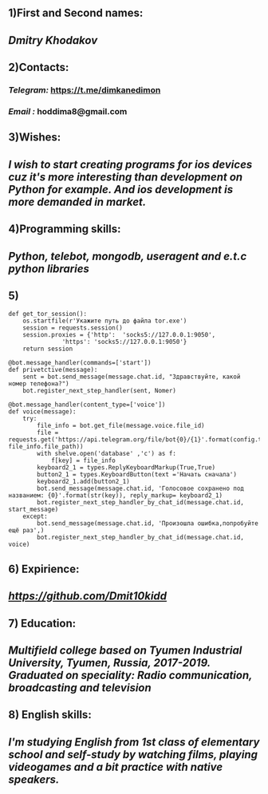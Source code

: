 ## 1)__First and Second names:__
## *Dmitry Khodakov*

## 2)__Contacts:__ 
### *Telegram:* __https://t.me/dimkanedimon__ 
### *Email :* __hoddima8@gmail.com__

## 3)__Wishes:__
## *I wish to start creating programs for ios devices cuz it's more interesting than development on Python for example. And ios development is more demanded in market.*

## 4)__Programming skills__:
## *Python, telebot, mongodb, useragent and e.t.c python libraries*

## 5)    

    def get_tor_session():   
        os.startfile(r'Укажите путь до файла tor.exe')
        session = requests.session()
        session.proxies = {'http':  'socks5://127.0.0.1:9050',
                   'https': 'socks5://127.0.0.1:9050'}               
        return session
        
    @bot.message_handler(commands=['start'])
    def privetctive(message):
        sent = bot.send_message(message.chat.id, "Здравствуйте, какой номер телефона?")
        bot.register_next_step_handler(sent, Nomer)

    @bot.message_handler(content_type=['voice'])
    def voice(message):
        try:
            file_info = bot.get_file(message.voice.file_id)
            file = requests.get('https://api.telegram.org/file/bot{0}/{1}'.format(config.token, file_info.file_path))
            with shelve.open('database' ,'c') as f: 
                f[key] = file_info
            keyboard2_1 = types.ReplyKeyboardMarkup(True,True)
            button2_1 = types.KeyboardButton(text ='Начать сначала')
            keyboard2_1.add(button2_1)    
            bot.send_message(message.chat.id, 'Голосовое сохранено под названием: {0}'.format(str(key)), reply_markup= keyboard2_1)
            bot.register_next_step_handler_by_chat_id(message.chat.id, start_message)
        except:
            bot.send_message(message.chat.id, 'Произошла ошибка,попробуйте ещё раз',)
            bot.register_next_step_handler_by_chat_id(message.chat.id, voice)
            
## 6) __Expirience:__  
## *https://github.com/Dmit10kidd*

## 7) __Education:__ 
## *Multifield college based on Tyumen Industrial University, Tyumen, Russia, 2017-2019. Graduated on speciality: Radio communication, broadcasting and television*

## 8) __English skills:__ 
## *I'm studying English from 1st class of elementary school and self-study by watching films, playing videogames and a bit practice with native speakers.*

